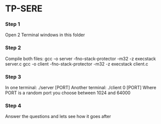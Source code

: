 # TP-SERE

### Step 1
Open 2 Terminal windows in this folder

### Step 2
Compile both files:
gcc -o server -fno-stack-protector -m32 -z execstack server.c
gcc -o client -fno-stack-protector -m32 -z execstack client.c

### Step 3
In one terminal:
  ./server [PORT]
Another terminal:
  ./client 0 [PORT]
Where PORT is a random port you choose between 1024 and 64000

### Step 4
Answer the questions and lets see how it goes after
